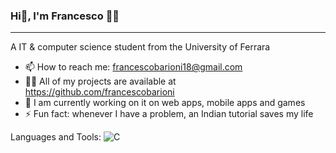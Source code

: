 ### Hi👋, I'm Francesco 🙋‍♂️
-------------------------------------------------------------------------------------------------
A IT & computer science student from the University of Ferrara

- 📫 How to reach me: francescobarioni18@gmail.com
- 👨‍💻 All of my projects are available at https://github.com/francescobarioni
- 🔭 I am currently working on it on web apps, mobile apps and games 
- ⚡ Fun fact: whenever I have a problem, an Indian tutorial saves my life

Languages and Tools:
![C]()

<!--
**francescobarioni/francescobarioni** is a ✨ _special_ ✨ repository because its `README.md` (this file) appears on your GitHub profile.

Here are some ideas to get you started:
- 🌱 I’m currently learning ...
- 👯 I’m looking to collaborate on ...
- 🤔 I’m looking for help with ...
- 💬 Ask me about ...
- 😄 Pronouns: ...
-->
